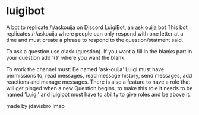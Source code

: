# luigibot
A bot to replicate /r/askouija on Discord
LuigiBot, an ask ouija bot
This bot replicates /r/askouija where people can only respond with one letter at a time and must create a phrase to respond to the question/statment said.

To ask a question use o!ask (question). If you want a fill in the blanks part in your question add '{}' where you want the blank.

To work the channel must:
Be named 'ask-ouija'
Luigi must have permissions to, read messages, read message history, send messages, add reactions and manage messages.
There is also a feature to have a role that will get pinged when a new Question begins, to make this role it needs to be named 'Luigi' and luigibot must have to ability to give roles and be above it.

made by jdavisbro lmao
